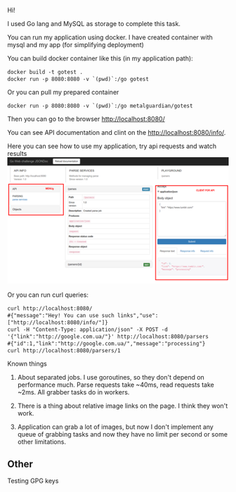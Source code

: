 Hi!

I used Go lang and MySQL as storage to complete this task.

You can run my application using docker. I have created container with mysql and my app (for simplifying deployment)

You can build docker container like this (in my application path):

```
docker build -t gotest .
docker run -p 8080:8080 -v `(pwd)`:/go gotest
```

Or you can pull my prepared container

```
docker run -p 8080:8080 -v `(pwd)`:/go metalguardian/gotest
```

Then you can go to the browser [http://localhost:8080/](http://localhost:8080/)

You can see API documentation and clint on the [http://localhost:8080/info/](http://localhost:8080/info/).

Here you can see how to use my application, try api requests and watch results
[![Screenshot](info.png)](http://localhost:8080/info/)

Or you can run curl queries:

```
curl http://localhost:8080/
#{"message":"Hey! You can use such links","use":["http://localhost:8080/info/"]}
curl -H "Content-Type: application/json" -X POST -d '{"link":"http://google.com.ua/"}' http://localhost:8080/parsers
#{"id":1,"link":"http://google.com.ua/","message":"processing"}
curl http://localhost:8080/parsers/1
```

Known things

1. About separated jobs. I use goroutines, so they don't depend on performance much. Parse requests take ~40ms,
read requests take ~2ms. All grabber tasks do in workers.

2. There is a thing about relative image links on the page. I think they won't work.

3. Application can grab a lot of images, but now I don't implement any queue of grabbing tasks and
now they have no limit per second or some other limitations.

Other
-----

Testing GPG keys
